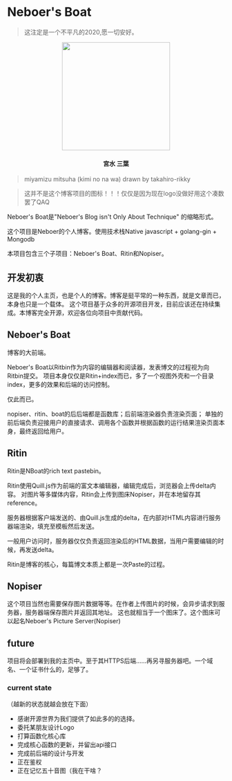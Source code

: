 # Neboer's Boat

> 这注定是一个不平凡的2020,愿一切安好。

<p align="center"><img src="https://bit.ly/2TMhT93" width="250"></p>

<h4 align="center">宮水 三葉</h4>

> miyamizu mitsuha (kimi no na wa) drawn by takahiro-rikky

> 这并不是这个博客项目的图标！！！仅仅是因为现在logo没做好用这个凑数罢了QAQ

Neboer's Boat是"Neboer's Blog isn't Only About Technique"
的缩略形式。

这个项目是Neboer的个人博客。使用技术栈Native javascript + golang-gin + Mongodb

本项目包含三个子项目：Neboer's Boat、Ritin和Nopiser。


## 开发初衷
这是我的个人主页，也是个人的博客。博客是挺平常的一种东西，就是文章而已，本身也只是一个载体。
这个项目基于众多的开源项目开发，目前应该还在持续集成。本博客完全开源，欢迎各位向项目中贡献代码。

## Neboer's Boat
博客的大前端。

Neboer's Boat以Ritbin作为内容的编辑器和阅读器，发表博文的过程视为向Ritbin提交。
项目本身仅仅是Ritin+index而已，多了一个视图外壳和一个目录index，更多的效果和后端的访问控制。

仅此而已。

nopiser、ritin、boat的后后端都是函数库；后前端渲染器负责渲染页面；
单独的前后端负责迎接用户的直接请求、调用各个函数并根据函数的运行结果渲染页面本身，最终返回给用户。
## Ritin
Ritin是NBoat的rich text pastebin。

Ritin使用Quill.js作为前端的富文本编辑器，编辑完成后，浏览器会上传delta内容。
对图片等多媒体内容，Ritin会上传到图床Nopiser，并在本地留存其reference。

服务器根据客户端发送的、由Quill.js生成的delta，在内部对HTML内容进行服务器端渲染，填充至模板然后发送。

一般用户访问时，服务器仅仅负责返回渲染后的HTML数据，当用户需要编辑的时候，再发送delta。

Ritin是博客的核心，每篇博文本质上都是一次Paste的过程。
## Nopiser
这个项目当然也需要保存图片数据等等。在作者上传图片的时候，会异步请求到服务器，服务器端保存图片并返回其地址。
这也就相当于一个图床了。这个图床可以起名Neboer's Picture Server(Nopiser)
## future
项目将会部署到我的主页中。至于其HTTPS后端……再另寻服务器吧。一个域名、一个证书什么的，足够了。


### current state
（越新的状态就越会放在下面）
- 感谢开源世界为我们提供了如此多的的选择。
- 委托某朋友设计Logo
- 打算函数化核心库
- 完成核心函数的更新，并留出api接口
- 完成前后端的设计与开发
- 正在鉴权
- 正在记忆五十音图（我在干啥？